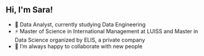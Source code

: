 ## Hi, I'm Sara!

- 🔭 Data Analyst, currently studying Data Engineering
- ⚡ Master of Science in International Management at LUISS and Master in Data Science organized by ELIS, a private company
- 👯 I’m always happy to collaborate with new people

<!--
**SaraElia/SaraElia** is a ✨ _special_ ✨ repository because its `README.md` (this file) appears on your GitHub profile.


